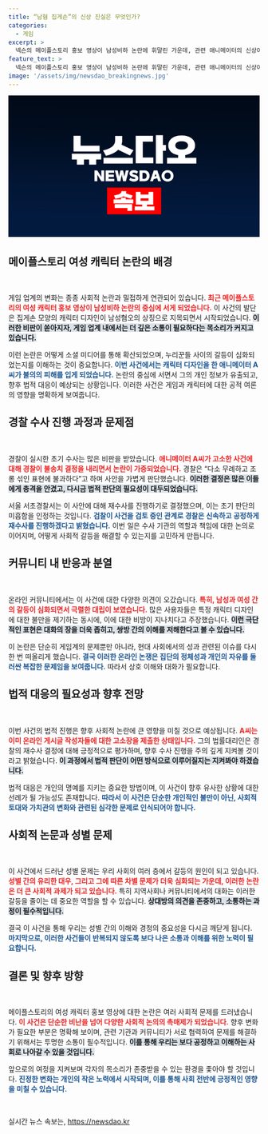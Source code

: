 ```yaml
---
title: “남혐 집게손”의 신상 진실은 무엇인가?
categories:
  - 게임
excerpt: >
  넥슨의 메이플스토리 홍보 영상이 남성비하 논란에 휘말린 가운데, 관련 애니메이터의 신상이 유출되어 경찰 수사로 이어졌다. 경찰은 이전 판단의 미진함을 인정하고 재수사에 나선다고 밝혔다.
feature_text: >
  넥슨의 메이플스토리 홍보 영상이 남성비하 논란에 휘말린 가운데, 관련 애니메이터의 신상이 유출되어 경찰 수사로 이어졌다. 경찰은 이전 판단의 미진함을 인정하고 재수사에 나선다고 밝혔다.
image: '/assets/img/newsdao_breakingnews.jpg'
---
```


<p><img src="/assets/img/newsdao_breakingnews.jpg" alt="pcversion 속보" /></p>

<h2 data-ke-size="size26">메이플스토리 여성 캐릭터 논란의 배경</h2>

<p data-ke-size="size16">&nbsp;</p>

<p>게임 업계의 변화는 종종 사회적 논란과 밀접하게 연관되어 있습니다. <b><span style="color: #ee2323;">최근 메이플스토리의 여성 캐릭터 홍보 영상이 남성비하 논란의 중심에 서게 되었습니다.</span></b> 이 사건의 발단은 집게손 모양의 캐릭터 디자인이 남성혐오의 상징으로 지목되면서 시작되었습니다. <b><span style="background-color: #21538527;">이러한 비판이 쏟아지자, 게임 업계 내에서는 더 깊은 소통이 필요하다는 목소리가 커지고 있습니다.</span></b></p>

<p>이런 논란은 어떻게 소셜 미디어를 통해 확산되었으며, 누리꾼들 사이의 갈등이 심화되었는지를 이해하는 것이 중요합니다. <b><span style="color: #1a5490;">이번 사건에서는 캐릭터 디자인을 한 애니메이터 A씨가 불의의 피해를 입게 되었습니다.</span></b> 논란의 중심에 서면서 그의 개인 정보가 유출되고, 향후 법적 대응이 예상되는 상황입니다. 이러한 사건은 게임과 캐릭터에 대한 공적 여론의 영향을 명확하게 보여줍니다. </p>

<h2 data-ke-size="size26">경찰 수사 진행 과정과 문제점</h2>

<p data-ke-size="size16">&nbsp;</p>

<p>경찰이 실시한 초기 수사는 많은 비판을 받았습니다. <b><span style="color: #ee2323;">애니메이터 A씨가 고소한 사건에 대해 경찰이 불송치 결정을 내리면서 논란이 가중되었습니다.</span></b> 경찰은 “다소 무례하고 조롱 섞인 표현에 불과하다”고 하며 사안을 가볍게 판단했습니다. <b><span style="background-color: #21538527;">이러한 결정은 많은 이들에게 충격을 안겼고, 다시금 법적 판단의 필요성이 대두되었습니다.</span></b> </p>

<p>서울 서초경찰서는 이 사안에 대해 재수사를 진행하기로 결정했으며, 이는 초기 판단의 미흡함을 인정하는 것입니다. <b><span style="color: #1a5490;">검찰이 사건을 검토 중인 관계로 경찰은 신속하고 공정하게 재수사를 진행하겠다고 밝혔습니다.</span></b> 이번 일은 수사 기관의 역할과 책임에 대한 논의로 이어지며, 어떻게 사회적 갈등을 해결할 수 있는지를 고민하게 만듭니다.</p>

<h2 data-ke-size="size26">커뮤니티 내 반응과 분열</h2>

<p data-ke-size="size16">&nbsp;</p>

<p>온라인 커뮤니티에서는 이 사건에 대한 다양한 의견이 오갔습니다. <b><span style="color: #ee2323;">특히, 남성과 여성 간의 갈등이 심화되면서 극렬한 대립이 보였습니다.</span></b> 많은 사용자들은 특정 캐릭터 디자인에 대한 불만을 제기하는 동시에, 이에 대한 비방이 지나치다고 주장했습니다. <b><span style="background-color: #21538527;">이런 극단적인 표현은 대화의 장을 더욱 좁히고, 쌍방 간의 이해를 저해한다고 볼 수 있습니다.</span></b></p>

<p>이 논란은 단순히 게임계의 문제뿐만 아니라, 현대 사회에서의 성과 관련된 이슈를 다시 한 번 떠올리게 했습니다. <b><span style="color: #1a5490;">결국 이러한 온라인 논쟁은 집단의 정체성과 개인의 자유를 둘러싼 복잡한 문제임을 보여줍니다.</span></b> 따라서 상호 이해와 대화가 필요합니다.</p>

<h2 data-ke-size="size26">법적 대응의 필요성과 향후 전망</h2>

<p data-ke-size="size16">&nbsp;</p>

<p>이번 사건의 법적 진행은 향후 사회적 논란에 큰 영향을 미칠 것으로 예상됩니다. <b><span style="color: #ee2323;">A씨는 이미 온라인 게시글 작성자들에 대한 고소장을 제출한 상태입니다.</span></b> 그의 법률대리인은 경찰의 재수사 결정에 대해 긍정적으로 평가하며, 향후 수사 진행을 주의 깊게 지켜볼 것이라고 밝혔습니다. <b><span style="background-color: #21538527;">이 과정에서 법적 판단이 어떤 방식으로 이루어질지는 지켜봐야 하겠습니다.</span></b></p>

<p>법적 대응은 개인의 명예를 지키는 중요한 방법이며, 이 사건이 향후 유사한 상황에 대한 선례가 될 가능성도 존재합니다. <b><span style="color: #1a5490;">따라서 이 사건은 단순한 개인적인 불만이 아닌, 사회적 토대와 가치관의 변화와 관련된 심각한 문제로 인식되어야 합니다.</span></b> </p>

<h2 data-ke-size="size26">사회적 논문과 성별 문제</h2>

<p data-ke-size="size16">&nbsp;</p>

<p>이 사건에서 드러난 성별 문제는 우리 사회의 여러 층에서 갈등의 원인이 되고 있습니다. <b><span style="color: #ee2323;">성별 간의 유리한 대우, 그리고 그에 따른 차별 문제가 더욱 심화되는 가운데, 이러한 논란은 더 큰 사회적 과제가 되고 있습니다.</span></b> 특히 지역사회나 커뮤니티에서의 대화는 이러한 갈등을 줄이는 데 중요한 역할을 할 수 있습니다. <b><span style="background-color: #21538527;">상대방의 의견을 존중하고, 소통하는 과정이 필수적입니다.</span></b></p>

<p>결국 이 사건을 통해 우리는 성별 간의 이해와 경청의 중요성을 다시금 깨닫게 됩니다. <b><span style="color: #1a5490;">마지막으로, 이러한 사건들이 반복되지 않도록 보다 나은 소통과 이해를 위한 노력이 필요합니다.</span></b> </p>

<h2 data-ke-size="size26">결론 및 향후 방향</h2>

<p data-ke-size="size16">&nbsp;</p>

<p>메이플스토리의 여성 캐릭터 홍보 영상에 대한 논란은 여러 사회적 문제를 드러냈습니다. <b><span style="color: #ee2323;">이 사건은 단순한 비난을 넘어 다양한 사회적 논의의 촉매제가 되었습니다.</span></b> 향후 변화가 필요한 부분은 명확해 보이며, 관련 기관과 커뮤니티가 서로 협력하여 문제를 해결하기 위해서는 투명한 소통이 필수적입니다. <b><span style="background-color: #21538527;">이를 통해 우리는 보다 공정하고 이해하는 사회로 나아갈 수 있을 것입니다.</span></b></p>

<p>앞으로의 여정을 지켜보며 각자의 목소리가 존중받을 수 있는 환경을 좇아야 할 것입니다. <b><span style="color: #1a5490;">진정한 변화는 개인의 작은 노력에서 시작되며, 이를 통해 사회 전반에 긍정적인 영향을 미칠 수 있습니다.</span></b> </p>

<p data-ke-size="size16">&nbsp;</p>
실시간 뉴스 속보는, <a href="https://newsdao.kr" rel="dofollow">https://newsdao.kr</a>


